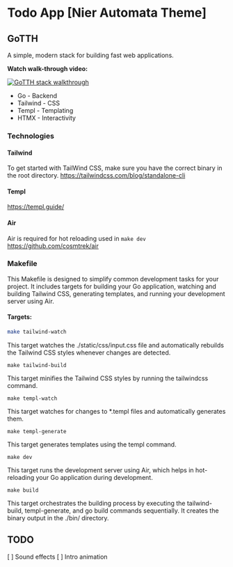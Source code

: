# Todo App [Nier Automata Theme]

## GoTTH
A simple, modern stack for building fast web applications.

**Watch walk-through video:**

[![GoTTH stack walkthrough](https://img.youtube.com/vi/k00jVJeZxrs/0.jpg)](https://www.youtube.com/watch?v=k00jVJeZxrs)

* Go - Backend
* Tailwind - CSS
* Templ - Templating
* HTMX - Interactivity

### Technologies
#### Tailwind
To get started with TailWind CSS, make sure you have the correct binary in the root directory.
https://tailwindcss.com/blog/standalone-cli

#### Templ
https://templ.guide/

#### Air
Air is required for hot reloading used in ```make dev```
https://github.com/cosmtrek/air


### Makefile
This Makefile is designed to simplify common development tasks for your project. It includes targets for building your Go application, watching and building Tailwind CSS, generating templates, and running your development server using Air.

#### Targets:
```bash
make tailwind-watch
```
This target watches the ./static/css/input.css file and automatically rebuilds the Tailwind CSS styles whenever changes are detected.

```
make tailwind-build
```
This target minifies the Tailwind CSS styles by running the tailwindcss command.

```
make templ-watch
```
This target watches for changes to *.templ files and automatically generates them.


```
make templ-generate
```
This target generates templates using the templ command.


```
make dev
```
This target runs the development server using Air, which helps in hot-reloading your Go application during development.

```
make build
```
This target orchestrates the building process by executing the tailwind-build, templ-generate, and go build commands sequentially. It creates the binary output in the ./bin/ directory.

## TODO
[ ] Sound effects
[ ] Intro animation
